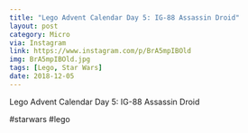 ```yaml
---
title: "Lego Advent Calendar Day 5: IG-88 Assassin Droid"
layout: post
category: Micro
via: Instagram
link: https://www.instagram.com/p/BrA5mpIBOld
img: BrA5mpIBOld.jpg
tags: [Lego, Star Wars]
date: 2018-12-05
---
```

Lego Advent Calendar Day 5: IG-88 Assassin Droid

#starwars #lego